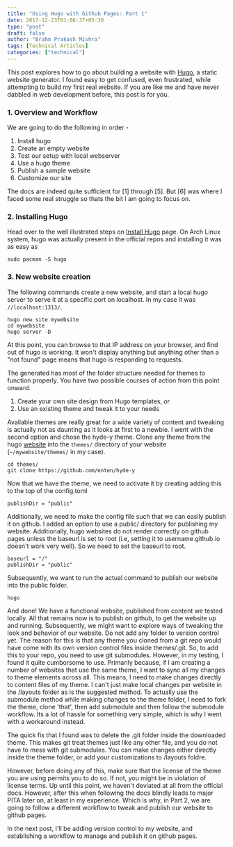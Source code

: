```yaml
---
title: "Using Hugo with Github Pages: Part 1"
date: 2017-12-23T01:06:37+05:30
type: "post"
draft: false
author: "Brahm Prakash Mishra"
tags: [Technical Articles]
categories: ["technical"]
---
```

This post explores how to go about building a website with [Hugo](gohugo.io), a static website generator. I found easy to get confused, even frustrated, while attempting to build my first real website. If you are like me and have never dabbled in web development before, this post is for you.

### 1. Overview and Workflow
We are going to do the following in order -

1. Install hugo
2. Create an empty website
3. Test our setup with local webserver
4. Use a hugo theme
5. Publish a sample website
6. Customize our site

The docs are indeed quite sufficient for [1] through [5]. But [6] was where I faced some real struggle so thats the bit I am going to focus on.

### 2. Installing Hugo

Head over to the well illustrated steps on [Install Hugo](https://gohugo.io/getting-started/installing/) page. On Arch Linux system, hugo was actually present in the official repos and installing it was as easy as

```
sudo pacman -S hugo 
```

### 3. New website creation

The following commands create a new website, and start a local hugo server to serve it at a specific port on localhost. In my case it was `//localhost:1313/`. 
```
hugo new site mywebsite
cd mywebsite
hugo server -D
```

At this point, you can browse to that IP address on your browser, and find out of hugo is working. It won't display anything but anything other than a "not found" page means that hugo is responding to requests.

The generated has most of the folder structure needed for themes to function properly. You have two possible courses of action from this point onward.

1. Create your own site design from Hugo templates, *or*
2. Use an existing theme and tweak it to your needs 

Available themes are really great for a wide variety of content and tweaking is actually not as daunting as it looks at first to a newbie. I went with the second option and chose the hyde-y theme. Clone any theme from the hugo [website](https://themes.gohugo.io)  into the ```themes/``` directory of your website (```~/mywebsite/themes/``` in my case).

```
cd themes/
git clone https://github.com/enten/hyde-y
```

Now that we have the theme, we need to activate it by creating adding this to the top of the config.toml
```
publishDir = "public"
```
Additionally, we need to make the config file such that we can easily publish it on github. I added an option to use a public/ directory for publishing my website. Additionally, hugo websites do not render correctly on github pages unless the baseurl is set to root (i.e, setting it to username.github.io doesn't work very well).  So we need to set the baseurl to root.
```
baseurl = "/"
publishDir = "public"
```

Subsequently, we want to run the actual command to publish our website into the public folder.
```
hugo
```

And done! We have a functional website, published from content we tested locally. All that remains now is to publish on github, to get the website up and running. Subsequently, we might want to explore ways of tweaking the look and behavior of our website. Do not add any folder to version control yet. The reason for this is that any theme you cloned from a git repo would have come with its own version control files inside themes/.git. So, to add this to your repo, you need to use git submodules. However, in my testing, I found it quite cumborsome to use. Primarily because, if I am creating a number of websites that use the same theme, I want to sync all my changes to theme elements across all. This means, I need to make changes directly to content files of my theme. I can't just make local changes per website in the /layouts folder as is the suggested method. To actually use the submodule method while making changes to the theme folder, I need to fork the theme, clone 'that', then add submodule and then follow the submodule workflow. Its a lot of hassle for something very simple, which is why  I went with a workaround instead.

The quick fix that I found was to delete the .git folder inside the downloaded theme. This makes git treat themes just like any other file, and you do not have to mess with git submodules. You can make changes either directly inside the theme folder, or add your customizations to /layouts foldre.

However, before doing any of this, make sure that the license of the theme you are using permits you to do so. If not, you might be in violation of license terms.
Up until this point, we haven't deviated at all from the official docs. However, after this when following the docs blindly leads to major PITA later on, at least in my experience. Which is why, in Part 2, we are going to follow a different workflow to tweak and publish our website to github pages.

In the next post, I'll be adding version control to my website, and establishing a workflow to manage and publish it on github pages.



